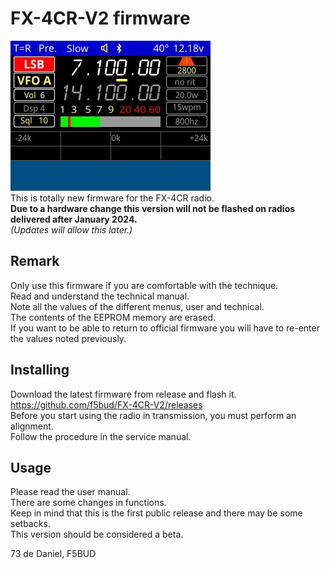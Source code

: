 # FX-4CR-V2 firmware
![Screenshot of the main radio](notes/MainScreen.jpg)<br>
This is totally new firmware for the FX-4CR radio.<br>
**Due to a hardware change this version will not be flashed on radios delivered after January 2024.**<br>
*(Updates will allow this later.)*

## Remark
Only use this firmware if you are comfortable with the technique.<br>
Read and understand the technical manual.<br>
Note all the values of the different menus, user and technical.<br>
The contents of the EEPROM memory are erased.<br>
If you want to be able to return to official firmware you will have to re-enter the values noted previously.

## Installing
Download the latest firmware from release and flash it.<br>
https://github.com/f5bud/FX-4CR-V2/releases<br>
Before you start using the radio in transmission, you must perform an alignment.<br>
Follow the procedure in the service manual.

## Usage
Please read the user manual.<br>
There are some changes in functions.<br>
Keep in mind that this is the first public release and there may be some setbacks.<br>
This version should be considered a beta.

73 de Daniel, F5BUD
